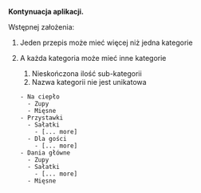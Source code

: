**Kontynuacja aplikacji.**

Wstępnej założenia:

1. Jeden przepis może mieć więcej niż jedna kategorie

2. A każda kategoria może mieć inne kategorie

   1. Nieskończona ilość sub-kategorii
   2. Nazwa kategorii nie jest unikatowa

   ```
   - Na ciepło
     - Zupy
     - Mięsne
   - Przystawki
     - Sałatki
       - [... more]
     - Dla gości
       - [... more]
   - Dania główne
     - Zupy
     - Sałatki
       - [... more]
     - Mięsne
   ```

   
